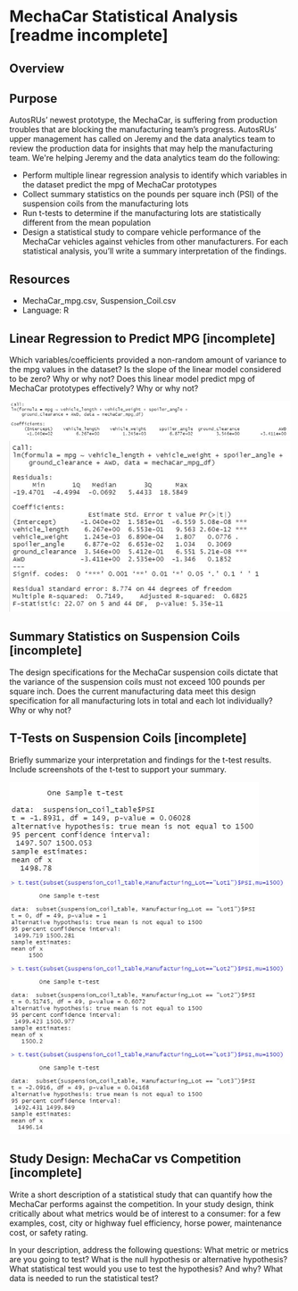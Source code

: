# MechaCar Statistical Analysis [readme incomplete]

## Overview

## Purpose

AutosRUs’ newest prototype, the MechaCar, is suffering from production troubles that are blocking the manufacturing team’s progress. AutosRUs’ upper management has called on Jeremy and the data analytics team to review the production data for insights that may help the manufacturing team.  We're helping Jeremy and the data analytics team do the following:

- Perform multiple linear regression analysis to identify which variables in the dataset predict the mpg of MechaCar prototypes
- Collect summary statistics on the pounds per square inch (PSI) of the suspension coils from the manufacturing lots
- Run t-tests to determine if the manufacturing lots are statistically different from the mean population
- Design a statistical study to compare vehicle performance of the MechaCar vehicles against vehicles from other manufacturers. For each statistical analysis, you’ll write a summary interpretation of the findings.

## Resources

- MechaCar_mpg.csv, Suspension_Coil.csv
- Language: R

## Linear Regression to Predict MPG [incomplete]

Which variables/coefficients provided a non-random amount of variance to the mpg values in the dataset?
Is the slope of the linear model considered to be zero? Why or why not?
Does this linear model predict mpg of MechaCar prototypes effectively? Why or why not?

![screenshots/1.JPG](https://github.com/mathur-nikita/MechaCar_Statistical_Analysis/blob/main/screenshots/1.JPG)
![screenshots/2.JPG](https://github.com/mathur-nikita/MechaCar_Statistical_Analysis/blob/main/screenshots/2.JPG)

## Summary Statistics on Suspension Coils [incomplete]

The design specifications for the MechaCar suspension coils dictate that the variance of the suspension coils must not exceed 100 pounds per square inch. Does the current manufacturing data meet this design specification for all manufacturing lots in total and each lot individually? Why or why not?

## T-Tests on Suspension Coils [incomplete]

Briefly summarize your interpretation and findings for the t-test results. Include screenshots of the t-test to support your summary.

![screenshots/3.JPG](https://github.com/mathur-nikita/MechaCar_Statistical_Analysis/blob/main/screenshots/3.JPG)
![screenshots/4.JPG](https://github.com/mathur-nikita/MechaCar_Statistical_Analysis/blob/main/screenshots/4.JPG)

## Study Design: MechaCar vs Competition [incomplete]

Write a short description of a statistical study that can quantify how the MechaCar performs against the competition. In your study design, think critically about what metrics would be of interest to a consumer: for a few examples, cost, city or highway fuel efficiency, horse power, maintenance cost, or safety rating.

In your description, address the following questions:
What metric or metrics are you going to test?
What is the null hypothesis or alternative hypothesis?
What statistical test would you use to test the hypothesis? And why?
What data is needed to run the statistical test?
